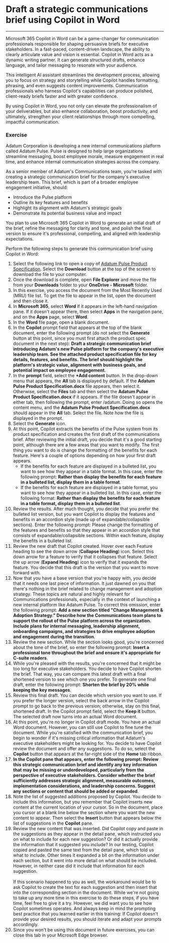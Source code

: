 # Draft a strategic communications brief using Copilot in Word
---
Microsoft 365 Copilot in Word can be a game-changer for communication professionals responsible for shaping persuasive briefs for executive stakeholders. In a fast-paced, content-driven landscape, the ability to clearly articulate value and vision is essential. Copilot in Word acts as a dynamic writing partner. It can generate structured drafts, enhance language, and tailor messaging to resonate with your audience.

This intelligent AI assistant streamlines the development process, allowing you to focus on strategy and storytelling while Copilot handles formatting, phrasing, and even suggests content improvements. Communication professionals who harness Copilot's capabilities can produce polished, client-ready briefs faster and with greater confidence.

By using Copilot in Word, you not only can elevate the professionalism of your deliverables, but also enhance collaboration, boost productivity, and ultimately, strengthen your client relationships through more compelling, impactful communication.

### Exercise

Adatum Corporation is developing a new internal communications platform called Adatum Pulse. Pulse is designed to help large organizations streamline messaging, boost employee morale, measure engagement in real time, and enhance internal communication strategies across the company.

As a senior member of Adatum's Communications team, you're tasked with creating a strategic communication brief for the company's executive leadership team. This brief, which is part of a broader employee engagement initiative, should:

- Introduce the Pulse platform
- Outline its key features and benefits
- Highlight its alignment with Adatum's strategic goals
- Demonstrate its potential business value and impact

You plan to use Microsoft 365 Copilot in Word to generate an initial draft of the brief, refine the messaging for clarity and tone, and polish the final version to ensure it's professional, compelling, and aligned with leadership expectations. 

Perform the following steps to generate this communication brief using Copilot in Word:

1. Select the following link to open a copy of [Adatum Pulse Product Specification](https://go.microsoft.com/fwlink/?linkid=2320263). Select the **Download** button at the top of the screen to download the file to your computer.
1. Once the download is complete, open **File Explorer** and move the file from your **Downloads** folder to your **OneDrive - Microsoft** folder.
1. In this exercise, you access the document from the Most Recently Used (MRU) file list. To get the file to appear in the list, open the document and then close it.
1. In **Microsoft 365**, select **Word** if it appears in the left-hand navigation pane. If it doesn't appear there, then select **Apps** in the navigation pane, and on the **Apps** page, select **Word**.
1. In the **Word** file page, open a blank document.
1. In the **Copilot** prompt field that appears at the top of the blank document, enter the following prompt (do not select the **Generate** button at this point, since you must first attach the product spec document in the next step): **Draft a strategic communication brief introducing Adatum's new Pulse platform for the company's executive leadership team. See the attached product specification file for key details, features, and benefits. The brief should highlight the platform's strategic value, alignment with business goals, and potential impact on employee engagement**.
1. In the **prompt** field, select the **+Add content** button. In the drop-down menu that appears, the **All** tab is displayed by default. If the **Adatum Pulse Product Specification.docx** file appears, then select it. Otherwise, select the **Files** tab and then select the **Adatum Pulse Product Specification.docx** if it appears. If the file doesn't appear in either tab, then following the prompt, enter /adatum. Doing so opens the content menu, and the **Adatum Pulse Product Specification.docx** should appear in the **All** tab. Select the file. Note how the file is displayed in the prompt.
1. Select the **Generate** icon. 
1. At this point, Copilot extracts the benefits of the Pulse system from its product specification and creates the first draft of the communications brief. After reviewing the initial draft, you decide that it's a good starting point, although there are a few areas that you want to modify. The first thing you want to do is change the formatting of the benefits for each feature. Here's a couple of options depending on how your first draft appears.
   - If the benefits for each feature are displayed in a bulleted list, you want to see how they appear in a table format. In this case, enter the following prompt: **Rather than display the benefits for each feature in a bulleted list, display them in a table format**.
   - If the benefits for each feature are displayed in a table format, you want to see how they appear in a bulleted list. In this case, enter the following format: **Rather than display the benefits for each feature in a table format, display them in a bulleted list**. 
1. Review the results. After much thought, you decide that you prefer the bulleted list version, but you want Copilot to display the features and benefits in an accordion style (made up of expandable/collapsible sections). Enter the following prompt: Please change the formatting of the features and benefits so that they appear in an accordion style that consists of expandable/collapsible sections. Within each feature, display the benefits in a bulleted list.
1. Review the new draft that Copilot created. Hover over each Feature heading to see the down arrow (**Collapse Heading**) icon. Select this down arrow for a feature to verify that it collapses that feature. Select the up arrow (**Expand Heading**) icon to verify that it expands the feature. You decide that this draft is the version that you want to move forward with. 
1. Now that you have a base version that you're happy with, you decide that it needs one last piece of information. It just dawned on you that there's nothing in the brief related to change management and adoption strategy. These topics are natural and highly relevant for Communications professionals, especially in the context of launching a new internal platform like Adatum Pulse. To correct this omission, enter the following prompt: **Add a new section titled "Change Management & Adoption Strategy." Describe how the Communications team plans to support the rollout of the Pulse platform across the organization. Include plans for internal messaging, leadership alignment, onboarding campaigns, and strategies to drive employee adoption and engagement during the transition**.
1. Review the new section. While the section looks good, you're concerned about the tone of the brief, so enter the following prompt: **Insert a professional tone throughout the brief and ensure it's appropriate for C-suite readers**.
1. While you're pleased with the results, you're concerned that it might be too long for executive stakeholders. You decide to have Copilot shorten the brief. That way, you can compare this latest draft with a final shortened version to see which one you prefer. To generate one final draft, enter the following prompt: **Shorten the brief by 20% while keeping the key messages**.
1. Review this final draft. You can decide which version you want to use. If you prefer the longer version, select the back arrow in the Copilot prompt to go back to the previous version; otherwise, stay on this final, shortened draft. In the Copilot prompt field, select the **Keep it** button. The selected draft now turns into an actual Word document. 
1. At this point, you're no longer in Copilot draft mode. You have an actual Word document. However, you can still use Copilot to fine tune the document. While you're satisfied with the communication brief, you begin to wonder if it's missing critical information that Adatum's executive stakeholders might be looking for. You decide to have Copilot review the document and offer any suggestions. To do so, select the **Copilot** button that appears at the far-right side of the **Home** tab ribbon.  
1. **In the Copilot pane that appears, enter the following prompt: Review this strategic communication brief and identify any key information that may be missing or underdeveloped, particularly from the perspective of executive stakeholders. Consider whether the brief sufficiently addresses strategic alignment, measurable outcomes, implementation considerations, and leadership concerns. Suggest any sections or content that should be added or expanded**.
1. Note the list of suggested additions proposed by Copilot. You decide to include this information, but you remember that Copilot inserts new content at the current location of  your cursor. So in the document, place you cursor at a blank line below the section where you want the new content to appear. Then select the **Insert** button that appears below the list of suggestions in the **Copilot** pane. 
1. Review the new content that was inserted. Did Copilot copy and paste in the suggestions as they appear in the detail pane, which instructed you on what to include for each new suggestion? Or did it actually provide the information that it suggested you include? In our testing, Copilot copied and pasted the same text from the detail pane, which told us what to include. Other times it expanded a bit on the information under each section, but it went into more detail on what should be included. However, in neither case did it include that information for each suggestion. <br><br>
   If this scenario happened to you as well, the workaround would be to ask Copilot to create the text for each suggestion and then insert that into the corresponding section in the document. While we're not going to take up any more time in this exercise to do these steps, if you have time, feel free to give it a try. However, we did want you to see how Copilot sometimes operates. And always keep in mind the prompting best practice that you learned earlier in this training: If Copilot doesn't provide your desired results, you should iterate and adapt your prompts accordingly. 
1. Since you won't be using this document in future exercises, you can close this tab in your Microsoft Edge browser. 
